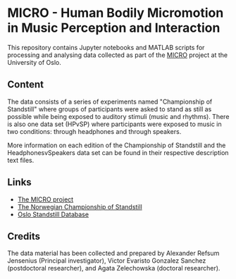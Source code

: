 # MICRO - Human Bodily Micromotion in Music Perception and Interaction

This repository contains Jupyter notebooks and MATLAB scripts for processing and analysing data collected as part of the [MICRO](https://www.uio.no/ritmo/english/projects/micro/) project at the University of Oslo.

## Content

The data consists of a series of experiments named "Championship of Standstill" where groups of participants were asked to stand as still as possible
while being exposed to auditory stimuli (music and rhythms). There is also one data set (HPvSP) where participants were exposed to music in two conditions: through headphones and through speakers.

More information on each edition of the Championship of Standstill and the HeadphonesvSpeakers data set can be found in their respective description text files.

## Links

* [The MICRO project](https://www.uio.no/ritmo/english/projects/micro/)
* [The Norwegian Championship of Standstill](https://www.uio.no/ritmo/english/research/labs/fourms/events/standstill/)
* [Oslo Standstill Database](https://www.uio.no/ritmo/english/projects/micro/open-science/oslo-standstill-database/)

## Credits

The data material has been collected and prepared by Alexander Refsum Jensenius (Principal investigator), Victor Evaristo Gonzalez Sanchez (postdoctoral researcher), and Agata Zelechowska (doctoral researcher). 
